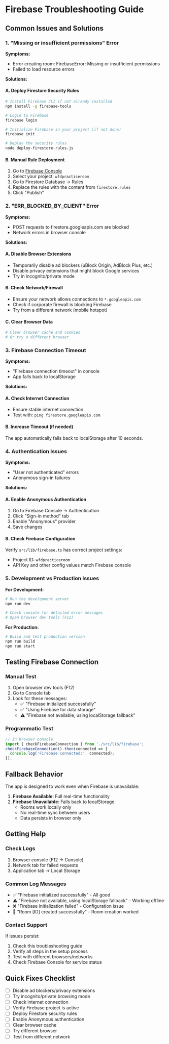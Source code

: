 # Firebase Troubleshooting Guide

## Common Issues and Solutions

### 1. "Missing or insufficient permissions" Error

**Symptoms:**
- Error creating room: FirebaseError: Missing or insufficient permissions
- Failed to load resource errors

**Solutions:**

#### A. Deploy Firestore Security Rules
```bash
# Install Firebase CLI if not already installed
npm install -g firebase-tools

# Login to Firebase
firebase login

# Initialize Firebase in your project (if not done)
firebase init

# Deploy the security rules
node deploy-firestore-rules.js
```

#### B. Manual Rule Deployment
1. Go to [Firebase Console](https://console.firebase.google.com/)
2. Select your project: `wfdpracticeroom`
3. Go to Firestore Database → Rules
4. Replace the rules with the content from `firestore.rules`
5. Click "Publish"

### 2. "ERR_BLOCKED_BY_CLIENT" Error

**Symptoms:**
- POST requests to firestore.googleapis.com are blocked
- Network errors in browser console

**Solutions:**

#### A. Disable Browser Extensions
- Temporarily disable ad blockers (uBlock Origin, AdBlock Plus, etc.)
- Disable privacy extensions that might block Google services
- Try in incognito/private mode

#### B. Check Network/Firewall
- Ensure your network allows connections to `*.googleapis.com`
- Check if corporate firewall is blocking Firebase
- Try from a different network (mobile hotspot)

#### C. Clear Browser Data
```bash
# Clear browser cache and cookies
# Or try a different browser
```

### 3. Firebase Connection Timeout

**Symptoms:**
- "Firebase connection timeout" in console
- App falls back to localStorage

**Solutions:**

#### A. Check Internet Connection
- Ensure stable internet connection
- Test with: `ping firestore.googleapis.com`

#### B. Increase Timeout (if needed)
The app automatically falls back to localStorage after 10 seconds.

### 4. Authentication Issues

**Symptoms:**
- "User not authenticated" errors
- Anonymous sign-in failures

**Solutions:**

#### A. Enable Anonymous Authentication
1. Go to Firebase Console → Authentication
2. Click "Sign-in method" tab
3. Enable "Anonymous" provider
4. Save changes

#### B. Check Firebase Configuration
Verify `src/lib/firebase.ts` has correct project settings:
- Project ID: `wfdpracticeroom`
- API Key and other config values match Firebase console

### 5. Development vs Production Issues

**For Development:**
```bash
# Run the development server
npm run dev

# Check console for detailed error messages
# Open browser dev tools (F12)
```

**For Production:**
```bash
# Build and test production version
npm run build
npm run start
```

## Testing Firebase Connection

### Manual Test
1. Open browser dev tools (F12)
2. Go to Console tab
3. Look for these messages:
   - ✅ "Firebase initialized successfully"
   - ✅ "Using Firebase for data storage"
   - ⚠️ "Firebase not available, using localStorage fallback"

### Programmatic Test
```javascript
// In browser console
import { checkFirebaseConnection } from './src/lib/firebase';
checkFirebaseConnection().then(connected => {
  console.log('Firebase connected:', connected);
});
```

## Fallback Behavior

The app is designed to work even when Firebase is unavailable:

1. **Firebase Available**: Full real-time functionality
2. **Firebase Unavailable**: Falls back to localStorage
   - Rooms work locally only
   - No real-time sync between users
   - Data persists in browser only

## Getting Help

### Check Logs
1. Browser console (F12 → Console)
2. Network tab for failed requests
3. Application tab → Local Storage

### Common Log Messages
- ✅ "Firebase initialized successfully" - All good
- ⚠️ "Firebase not available, using localStorage fallback" - Working offline
- ❌ "Firebase initialization failed" - Configuration issue
- 🚀 "Room [ID] created successfully" - Room creation worked

### Contact Support
If issues persist:
1. Check this troubleshooting guide
2. Verify all steps in the setup process
3. Test with different browsers/networks
4. Check Firebase Console for service status

## Quick Fixes Checklist

- [ ] Disable ad blockers/privacy extensions
- [ ] Try incognito/private browsing mode
- [ ] Check internet connection
- [ ] Verify Firebase project is active
- [ ] Deploy Firestore security rules
- [ ] Enable Anonymous authentication
- [ ] Clear browser cache
- [ ] Try different browser
- [ ] Test from different network
